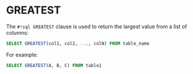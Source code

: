 # GREATEST

The `#!sql GREATEST` clause is used to return the largest value from a
list of columns:

```sql
SELECT GREATEST(col1, col2, ..., colN) FROM table_name
```

For example:

```sql
SELECT GREATEST(A, B, C) FROM table1
```
